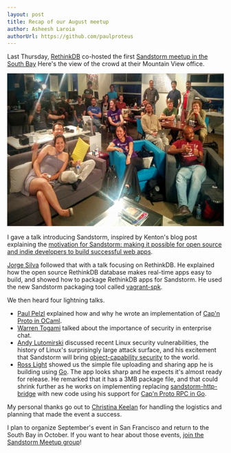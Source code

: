 ```yaml
---
layout: post
title: Recap of our August meetup
author: Asheesh Laroia
authorUrl: https://github.com/paulproteus
---
```


Last Thursday, [RethinkDB](http://rethinkdb.com/) co-hosted the first
[Sandstorm meetup in the South Bay](http://www.meetup.com/Sandstorm-SF-Bay-Area/events/223144969/)
Here's the view of the crowd at their Mountain View office.

<img src="/news/images/2015-08-meetup-rethinkdb.jpg" height="356" width="600" alt="Meetup at RethinkDB HQ">

I gave a talk introducing Sandstorm, inspired by Kenton's blog post explaining
the [motivation for Sandstorm: making it possible for open source and indie
developers to build successful web apps](https://blog.sandstorm.io/news/2014-07-21-open-source-web-apps-require-federated-hosting.html).

[Jorge Silva](https://twitter.com/thejsj) followed that with a talk focusing on
RethinkDB. He explained how
the open source RethinkDB database makes real-time apps easy to build, and showed
how to package RethinkDB apps for Sandstorm. He used the new Sandstorm packaging
tool called [vagrant-spk](https://docs.sandstorm.io/en/latest/developing/).

We then heard four lightning talks.

* [Paul Pelzl](https://github.com/pelzlpj) explained how and why he wrote an
implementation of [Cap'n Proto in OCaml](https://pelzlpj.github.io/capnp-ocaml/).
* [Warren Togami](https://github.com/wtogami) talked about the importance of
security in enterprise chat.
* [Andy Lutomirski](https://github.com/amluto) discussed recent Linux security
vulnerabilities, the history of Linux's surprisingly large attack surface, and
his excitement that Sandstorm will bring [object-capability security](http://erights.org/elib/capability/ode/ode-capabilities.html)
to the world.
* [Ross Light](https://github.com/zombiezen) showed us the simple file
uploading and sharing app he is building using [Go](https://golang.org/). The app
looks sharp and he expects it's almost ready for release. He remarked that it
has a 3MB package file, and that could shrink further as he works on implementing
replacing [sandstorm-http-bridge](https://github.com/sandstorm-io/sandstorm/blob/master/src/sandstorm/sandstorm-http-bridge.c%2B%2B)
with new code using his support for [Cap'n Proto RPC in Go](https://github.com/zombiezen/go-capnproto).

My personal thanks go out to
[Christina Keelan](https://twitter.com/christinakeelan) for handling the
logistics and planning that made the event a success.

I plan to organize September's event in San Francisco and return to the South
Bay in October. If you want to hear about those events,
[join the Sandstorm Meetup group](http://www.meetup.com/Sandstorm-SF-Bay-Area/)!
